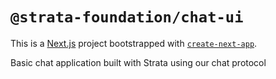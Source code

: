 # `@strata-foundation/chat-ui`

This is a [Next.js](https://nextjs.org/) project bootstrapped with [`create-next-app`](https://github.com/vercel/next.js/tree/canary/packages/create-next-app).

Basic chat application built with Strata using our chat protocol
